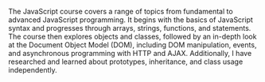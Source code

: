 The JavaScript course covers a range of topics from fundamental to advanced JavaScript programming. It begins with the basics of JavaScript syntax and progresses through arrays, strings, functions, and statements. The course then explores objects and classes, followed by an in-depth look at the Document Object Model (DOM), including DOM manipulation, events, and asynchronous programming with HTTP and AJAX. Additionally, I have researched and learned about prototypes, inheritance, and class usage independently.
